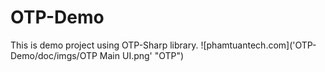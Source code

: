 # OTP-Demo
This is demo project using OTP-Sharp library.
![phamtuantech.com]('OTP-Demo/doc/imgs/OTP Main UI.png' "OTP")
